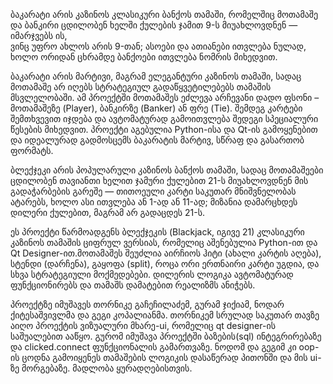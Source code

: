 ბაკარატი არის კაზინოს კლასიკური ბანქოს თამაში, რომელშიც მოთამაშე და ბანკირი ცდილობენ ხელში ქულების ჯამით 9-ს მიუახლოვდნენ — იმარჯვებს ის,  
ვინც უფრო ახლოს არის 9-თან;
ასოები და ათიანები ითვლება ნულად, ხოლო ორიდან ცხრამდე ბანქოები ითვლება ნომრის მიხედვით.

ბაკარატი არის მარტივი, მაგრამ ელეგანტური კაზინოს თამაში, სადაც მოთამაშე არ იღებს სტრატეგიულ გადაწყვეტილებებს თამაშის მსვლელობაში. ამ პროექტში მოთამაშეს ეძლევა არჩევანი 
დადო ფსონი – მოთამაშეზე (Player), ბანკირზე (Banker) ან ფრე (Tie). შემდეგ კარტები შემთხვევით იჯდება და ავტომატურად გამოითვლება შედეგი სპეციალური წესების მიხედვით. პროექტი 
აგებულია Python-ისა და Qt-ის გამოყენებით და იდეალურად გადმოსცემს ბაკარატის მარტივ, სწრაფ და გასართობ ფორმატს.





ბლექჯეკი არის პოპულარული კაზინოს ბანქოს თამაში, სადაც მოთამაშეები ცდილობენ თავიანთი ხელით ჯამური ქულებით 21-ს მიუახლოვდნენ მის გადაჭარბების გარეშე — თითოეული კარტი 
საკუთარ მნიშვნელობას ატარებს, ხოლო ასი ითვლება ან 1-ად ან 11-ად; მიზანია დამარცხდეს დილერი ქულებით, მაგრამ არ გადაცდეს 21-ს.

ეს პროექტი წარმოადგენს ბლექჯეკის (Blackjack, იგივე 21) კლასიკური კაზინოს თამაშის ციფრულ ვერსიას, რომელიც აშენებულია Python-ით და Qt Designer-ით.მოთამაშეს შეუძლია აირჩიოს ჰიტი 
(ახალი კარტის აღება), სტენდი (დარჩენა), გაყოფა (split), როცა ორი ერთნაირი კარტი უგდია, და სხვა სტრატეგიული მოქმედებები. დილერის ლოგიკა ავტომატურად ფუნქციონირებს და თამაშს 
დამატებით რეალიზმს ანიჭებს.

პროექტზე იმუშავეს თორნიკე გაჩეჩილაძემ, გურამ ჯიქიამ, ნოდარ ქიტესაშვივლმა და გეგი კოპალიანმა.
თორნიკემ სრულად საკუთარ თავზე აიღო პროექტის ვიზუალური მხარე-ui, რომელიც qt designer-ის საშუალებით ააწყო. გურომ იმუშავა პროექტში ბაზების(sql) ინტეგრირებაზე და clicked.connect
ფუნქციონალის გამართვაზე. ნოდომ და გეგიმ კი oop-ის ცოდნა გამოიყენეს თამაშების ლოგიკის დასაწერად პითონში და მის ui-ზე მორგებაზე.
მადლობა ყურადღებისთვის.
